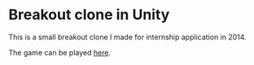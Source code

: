 # Breakout clone in Unity

This is a small breakout clone I made for internship application in 2014.

The game can be played [here](http://henriviitanen.net/breakout/).
